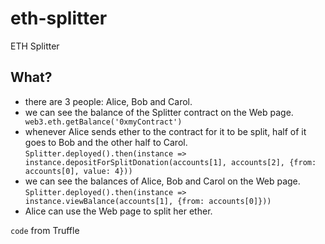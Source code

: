 # eth-splitter
ETH Splitter

## What?

* there are 3 people: Alice, Bob and Carol.
* we can see the balance of the Splitter contract on the Web page.
` web3.eth.getBalance('0xmyContract')`
* whenever Alice sends ether to the contract for it to be split, half of it goes to Bob and the other half to Carol.
`Splitter.deployed().then(instance => instance.depositForSplitDonation(accounts[1], accounts[2], {from: accounts[0], value: 4}))`
* we can see the balances of Alice, Bob and Carol on the Web page.
`Splitter.deployed().then(instance => instance.viewBalance(accounts[1], {from: accounts[0]}))`
* Alice can use the Web page to split her ether.



`code` from Truffle
